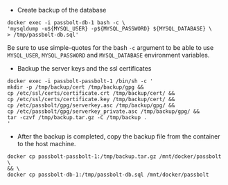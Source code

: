 * Create backup of the database
```shell
docker exec -i passbolt-db-1 bash -c \
'mysqldump -u${MYSQL_USER} -p${MYSQL_PASSWORD} ${MYSQL_DATABASE} \
> /tmp/passbolt-db.sql'
```
Be sure to use simple-quotes for the bash ```-c``` argument to be able to use ```MYSQL_USER```, ```MYSQL_PASSWORD``` and ```MYSQL_DATABASE``` environment variables.


* Backup the server keys and the ssl certificates
```shell
docker exec -i passbolt-passbolt-1 /bin/sh -c '
mkdir -p /tmp/backup/cert /tmp/backup/gpg &&
cp /etc/ssl/certs/certificate.crt /tmp/backup/cert/ &&
cp /etc/ssl/certs/certificate.key /tmp/backup/cert/ &&
cp /etc/passbolt/gpg/serverkey.asc /tmp/backup/gpg/ &&
cp /etc/passbolt/gpg/serverkey_private.asc /tmp/backup/gpg/ &&
tar -czvf /tmp/backup.tar.gz -C /tmp/backup .
'
```

* After the backup is completed, copy the backup file from the container to the host machine.
```shell
docker cp passbolt-passbolt-1:/tmp/backup.tar.gz /mnt/docker/passbolt \
&& \
docker cp passbolt-db-1:/tmp/passbolt-db.sql /mnt/docker/passbolt
```    